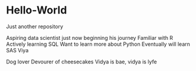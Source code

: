 # Hello-World
Just another repository

Aspiring data scientist just now beginning his journey
  Familiar with R
  Actively learning SQL
  Want to learn more about Python
  Eventually will learn SAS Viya
  
  Dog lover
  Devourer of cheesecakes
  Vidya is bae, vidya is lyfe
